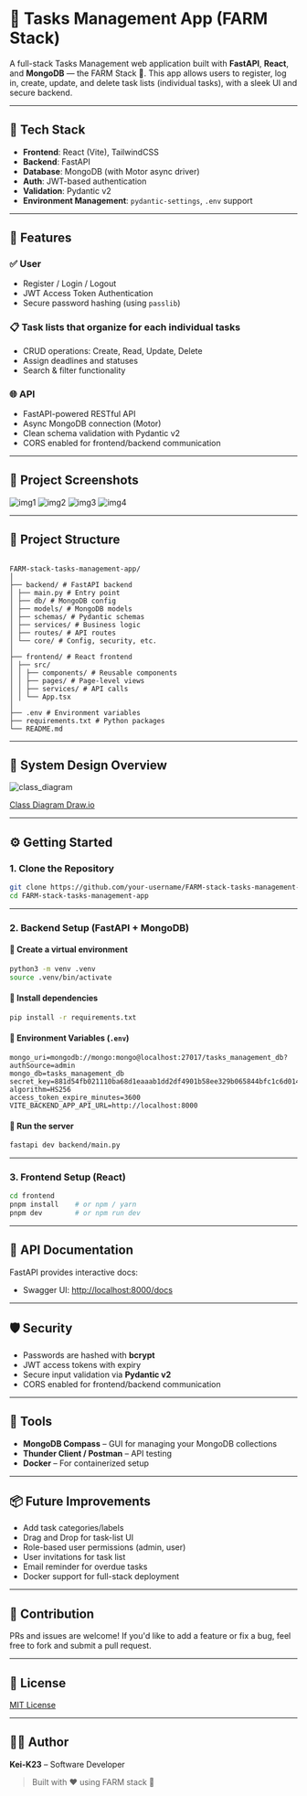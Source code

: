 # 📝 Tasks Management App (FARM Stack)

A full-stack Tasks Management web application built with **FastAPI**, **React**, and **MongoDB** — the FARM Stack 🚜. This app allows users to register, log in, create, update, and delete task lists (individual tasks), with a sleek UI and secure backend.

---

## 🧱 Tech Stack

- **Frontend**: React (Vite), TailwindCSS
- **Backend**: FastAPI
- **Database**: MongoDB (with Motor async driver)
- **Auth**: JWT-based authentication
- **Validation**: Pydantic v2
- **Environment Management**: `pydantic-settings`, `.env` support

---

## 🚀 Features

### ✅ User

- Register / Login / Logout
- JWT Access Token Authentication
- Secure password hashing (using `passlib`)

### 📋 Task lists that organize for each individual tasks

- CRUD operations: Create, Read, Update, Delete
- Assign deadlines and statuses
- Search & filter functionality

### 🌐 API

- FastAPI-powered RESTful API
- Async MongoDB connection (Motor)
- Clean schema validation with Pydantic v2
- CORS enabled for frontend/backend communication

---

## 📁 Project Screenshots

![img1](/docs/img1.png)
![img2](/docs/img2.png)
![img3](/docs/img3.png)
![img4](/docs/img4.png)

---

## 📁 Project Structure

```

FARM-stack-tasks-management-app/
│
├── backend/ # FastAPI backend
│ ├── main.py # Entry point
│ ├── db/ # MongoDB config
│ ├── models/ # MongoDB models
│ ├── schemas/ # Pydantic schemas
│ ├── services/ # Business logic
│ ├── routes/ # API routes
│ └── core/ # Config, security, etc.
│
├── frontend/ # React frontend
│ ├── src/
│ │ ├── components/ # Reusable components
│ │ ├── pages/ # Page-level views
│ │ ├── services/ # API calls
│ │ └── App.tsx
│
├── .env # Environment variables
├── requirements.txt # Python packages
└── README.md

```

---

## 📁 System Design Overview

![class_diagram](/docs/class_diagram.png)

[Class Diagram Draw.io](/docs/Task_Management_Service.drawio)

---

## ⚙️ Getting Started

### 1. Clone the Repository

```bash
git clone https://github.com/your-username/FARM-stack-tasks-management-app.git
cd FARM-stack-tasks-management-app
```

---

### 2. Backend Setup (FastAPI + MongoDB)

#### 🔹 Create a virtual environment

```bash
python3 -m venv .venv
source .venv/bin/activate
```

#### 🔹 Install dependencies

```bash
pip install -r requirements.txt
```

#### 🔹 Environment Variables (`.env`)

```env
mongo_uri=mongodb://mongo:mongo@localhost:27017/tasks_management_db?authSource=admin
mongo_db=tasks_management_db
secret_key=881d54fb021110ba68d1eaaab1dd2df4901b58ee329b065844bfc1c6d014f3b0
algorithm=HS256
access_token_expire_minutes=3600
VITE_BACKEND_APP_API_URL=http://localhost:8000
```

#### 🔹 Run the server

```bash
fastapi dev backend/main.py
```

---

### 3. Frontend Setup (React)

```bash
cd frontend
pnpm install    # or npm / yarn
pnpm dev        # or npm run dev
```

---

## 🧪 API Documentation

FastAPI provides interactive docs:

- Swagger UI: [http://localhost:8000/docs](http://localhost:8000/docs)

---

## 🛡 Security

- Passwords are hashed with **bcrypt**
- JWT access tokens with expiry
- Secure input validation via **Pydantic v2**
- CORS enabled for frontend/backend communication

---

## 🧰 Tools

- **MongoDB Compass** – GUI for managing your MongoDB collections
- **Thunder Client / Postman** – API testing
- **Docker** – For containerized setup

---

## 📦 Future Improvements

- Add task categories/labels
- Drag and Drop for task-list UI
- Role-based user permissions (admin, user)
- User invitations for task list
- Email reminder for overdue tasks
- Docker support for full-stack deployment

---

## 🤝 Contribution

PRs and issues are welcome! If you'd like to add a feature or fix a bug, feel free to fork and submit a pull request.

---

## 📄 License

[MIT License](LICENSE)

---

## 👨‍💻 Author

**Kei-K23** – Software Developer

> Built with ❤️ using FARM stack 🚜
